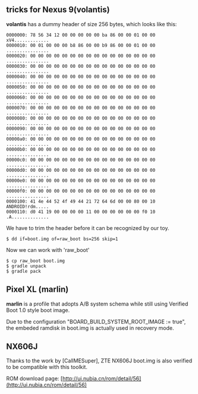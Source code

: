 ## tricks for Nexus 9(volantis)

**volantis** has a dummy header of size 256 bytes, which looks like this:

    0000000: 78 56 34 12 00 00 00 00 00 ba 86 00 00 01 00 00  xV4.............
    0000010: 00 01 00 00 00 b8 86 00 00 b9 86 00 00 01 00 00  ................
    0000020: 00 00 00 00 00 00 00 00 00 00 00 00 00 00 00 00  ................
    0000030: 00 00 00 00 00 00 00 00 00 00 00 00 00 00 00 00  ................
    0000040: 00 00 00 00 00 00 00 00 00 00 00 00 00 00 00 00  ................
    0000050: 00 00 00 00 00 00 00 00 00 00 00 00 00 00 00 00  ................
    0000060: 00 00 00 00 00 00 00 00 00 00 00 00 00 00 00 00  ................
    0000070: 00 00 00 00 00 00 00 00 00 00 00 00 00 00 00 00  ................
    0000080: 00 00 00 00 00 00 00 00 00 00 00 00 00 00 00 00  ................
    0000090: 00 00 00 00 00 00 00 00 00 00 00 00 00 00 00 00  ................
    00000a0: 00 00 00 00 00 00 00 00 00 00 00 00 00 00 00 00  ................
    00000b0: 00 00 00 00 00 00 00 00 00 00 00 00 00 00 00 00  ................
    00000c0: 00 00 00 00 00 00 00 00 00 00 00 00 00 00 00 00  ................
    00000d0: 00 00 00 00 00 00 00 00 00 00 00 00 00 00 00 00  ................
    00000e0: 00 00 00 00 00 00 00 00 00 00 00 00 00 00 00 00  ................
    00000f0: 00 00 00 00 00 00 00 00 00 00 00 00 00 00 00 00  ................
    0000100: 41 4e 44 52 4f 49 44 21 72 64 6d 00 00 80 00 10  ANDROID!rdm.....
    0000110: d0 41 19 00 00 00 00 11 00 00 00 00 00 00 f0 10  .A..............

We have to trim the header before it can be recognized by our toy.

    $ dd if=boot.img of=raw_boot bs=256 skip=1

Now we can work with 'raw\_boot'

    $ cp raw_boot boot.img
    $ gradle unpack
    $ gradle pack

## Pixel XL (marlin)

**marlin** is a profile that adopts A/B system schema while still using Verified Boot 1.0 style boot image.

Due to the configuration "BOARD_BUILD_SYSTEM_ROOT_IMAGE := true", the embeded ramdisk in boot.img is actually used in recovery mode.

## NX606J

Thanks to the work by [CallMESuper], ZTE NX606J boot.img is also verified to be compatible with this toolkit.

ROM download page: [http://ui.nubia.cn/rom/detail/56](http://ui.nubia.cn/rom/detail/56)
